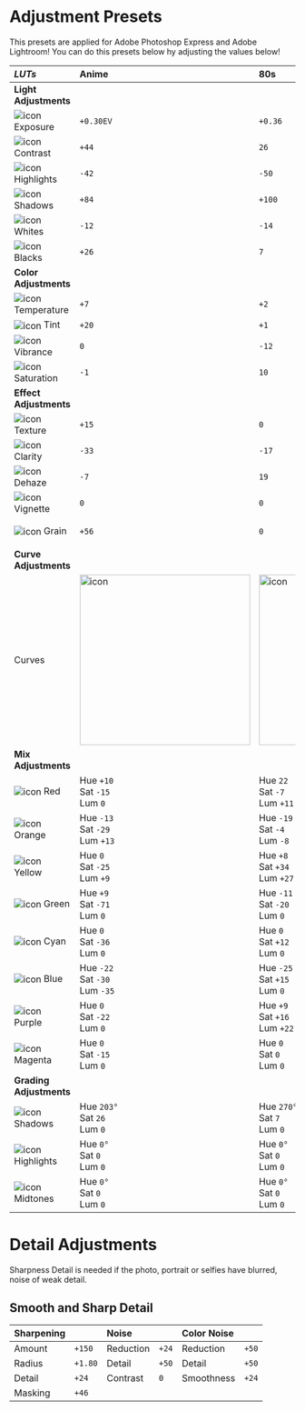 # Adjustment Presets

This presets are applied for Adobe Photoshop Express and Adobe Lightroom! You can do this presets below hy adjusting the values below!

| _LUTs_ | Anime | 80s | Western Country | Tropical Vibes |
| :--- | :--- | :--- | :--- | :--- |
| **Light Adjustments** |
| <picture><source media="(prefers-color-scheme: dark)" srcset="https://github.com/vjdyofficial/vjdyofficial/assets/136038916/abde5ec8-243c-473b-b23d-f56e78f7fc67"><source media="(prefers-color-scheme: light)" srcset="https://github.com/vjdyofficial/vjdyofficial/assets/136038916/e5c6bafa-3674-44c3-9b3d-c3e4785c27bf"><img align="center" alt="icon" src="https://github.com/vjdyofficial/vjdyofficial/assets/136038916/abde5ec8-243c-473b-b23d-f56e78f7fc67"></picture> Exposure | `+0.30EV` | `+0.36` | `0` | `+0.69` |
| <picture><source media="(prefers-color-scheme: dark)" srcset="https://github.com/vjdyofficial/vjdyofficial/assets/136038916/eb0ccf90-db98-4802-aea0-39be1cc5506b"><source media="(prefers-color-scheme: light)" srcset="https://github.com/vjdyofficial/vjdyofficial/assets/136038916/5da84035-1caf-4745-a803-591c77c7a261"><img align="center" alt="icon" src="https://github.com/vjdyofficial/vjdyofficial/assets/136038916/eb0ccf90-db98-4802-aea0-39be1cc5506b"></picture> Contrast | `+44` | `26` | `+29` | `+8` |
| <picture><source media="(prefers-color-scheme: dark)" srcset="https://github.com/vjdyofficial/vjdyofficial/assets/136038916/98f81ac4-22c7-4347-a561-05d94fa12b56"><source media="(prefers-color-scheme: light)" srcset="https://github.com/vjdyofficial/vjdyofficial/assets/136038916/7ce2a492-4c04-4c96-b365-f92aa2de1238"><img align="center" alt="icon" src="https://github.com/vjdyofficial/vjdyofficial/assets/136038916/98f81ac4-22c7-4347-a561-05d94fa12b56"></picture> Highlights | `-42` | `-50` | `-68` | `-35` |
| <picture><source media="(prefers-color-scheme: dark)" srcset="https://github.com/vjdyofficial/vjdyofficial/assets/136038916/5a65c85b-f094-4c88-85a7-a945e01abf22"><source media="(prefers-color-scheme: light)" srcset="https://github.com/vjdyofficial/vjdyofficial/assets/136038916/defc1557-6610-403d-99b5-41252e96c10a"><img align="center" alt="icon" src="https://github.com/vjdyofficial/vjdyofficial/assets/136038916/5a65c85b-f094-4c88-85a7-a945e01abf22"></picture> Shadows | `+84` | `+100` | `+53` | `+58` |
| <picture><source media="(prefers-color-scheme: dark)" srcset="https://github.com/vjdyofficial/vjdyofficial/assets/136038916/47f2562d-5400-407b-8161-29425e1844b2"><source media="(prefers-color-scheme: light)" srcset="https://github.com/vjdyofficial/vjdyofficial/assets/136038916/05a9bde9-9119-46e4-b827-2ebc41681900"><img align="center" alt="icon" src="https://github.com/vjdyofficial/vjdyofficial/assets/136038916/47f2562d-5400-407b-8161-29425e1844b2"></picture> Whites | `-12` | `-14` | `+49` | `+39` |
| <picture><source media="(prefers-color-scheme: dark)" srcset="https://github.com/vjdyofficial/vjdyofficial/assets/136038916/d13acb2f-cc4c-44e0-9036-8c9a04c42743"><source media="(prefers-color-scheme: light)" srcset="https://github.com/vjdyofficial/vjdyofficial/assets/136038916/62749554-67f5-45d5-8c6a-8630538936b7"><img align="center" alt="icon" src="https://github.com/vjdyofficial/vjdyofficial/assets/136038916/d13acb2f-cc4c-44e0-9036-8c9a04c42743"></picture> Blacks | `+26` | `7` | `+48` | `+21` |
| **Color Adjustments** |
| <picture><source media="(prefers-color-scheme: dark)" srcset="https://github.com/vjdyofficial/vjdyofficial/assets/136038916/b66901cf-3142-4624-a213-8305cebd4ab8"><source media="(prefers-color-scheme: light)" srcset="https://github.com/vjdyofficial/vjdyofficial/assets/136038916/a3299b30-6472-4d38-ab45-4a0c264c5482"><img align="center" alt="icon" src="https://github.com/vjdyofficial/vjdyofficial/assets/136038916/b66901cf-3142-4624-a213-8305cebd4ab8"></picture> Temperature | `+7` | `+2` | `+4` | `+4` |
| <picture><source media="(prefers-color-scheme: dark)" srcset="https://github.com/vjdyofficial/vjdyofficial/assets/136038916/64de6ce9-743d-41fc-9bb2-896ae719e960"><source media="(prefers-color-scheme: light)" srcset="https://github.com/vjdyofficial/vjdyofficial/assets/136038916/20d5c9d9-4add-42f4-9944-31cc1109aa13"><img align="center" alt="icon" src=""></picture> Tint | `+20` | `+1` | `+14` | `-10` |
| <picture><source media="(prefers-color-scheme: dark)" srcset="https://github.com/vjdyofficial/vjdyofficial/assets/136038916/6d9f55dd-dc51-4244-ad58-e9cf7dd1e695"><source media="(prefers-color-scheme: light)" srcset="https://github.com/vjdyofficial/vjdyofficial/assets/136038916/ce4a3f6d-ccbe-4ef9-a71f-910e045533e2"><img align="center" alt="icon" src="https://github.com/vjdyofficial/vjdyofficial/assets/136038916/6d9f55dd-dc51-4244-ad58-e9cf7dd1e695"></picture> Vibrance | `0` | `-12` | `0` | `-1` |
| <picture><source media="(prefers-color-scheme: dark)" srcset="https://github.com/vjdyofficial/vjdyofficial/assets/136038916/8402b30c-914b-44e5-b341-c469be0abd57"><source media="(prefers-color-scheme: light)" srcset="https://github.com/vjdyofficial/vjdyofficial/assets/136038916/9f833906-a154-41a5-9424-931ced04ed6a"><img align="center" alt="icon" src="https://github.com/vjdyofficial/vjdyofficial/assets/136038916/8402b30c-914b-44e5-b341-c469be0abd57"></picture> Saturation | `-1` | `10` | `+1` | `+1` |
| **Effect Adjustments** |
| <picture><source media="(prefers-color-scheme: dark)" srcset="https://github.com/vjdyofficial/vjdyofficial/assets/136038916/5946d165-1a0d-4abf-9c59-af714b53810c"><source media="(prefers-color-scheme: light)" srcset="https://github.com/vjdyofficial/vjdyofficial/assets/136038916/6a7631b8-e21a-46e9-a8bc-020c1e5f48cb"><img align="center" alt="icon" src="https://github.com/vjdyofficial/vjdyofficial/assets/136038916/5946d165-1a0d-4abf-9c59-af714b53810c"></picture> Texture | `+15` | `0` | `+15` | `+18` |
| <picture><source media="(prefers-color-scheme: dark)" srcset="https://github.com/vjdyofficial/vjdyofficial/assets/136038916/ab1b9220-0ac1-415b-9f57-8bb447311067"><source media="(prefers-color-scheme: light)" srcset="https://github.com/vjdyofficial/vjdyofficial/assets/136038916/79f47580-cbb1-47ca-a34e-00175569d9b6"><img align="center" alt="icon" src="https://github.com/vjdyofficial/vjdyofficial/assets/136038916/ab1b9220-0ac1-415b-9f57-8bb447311067"></picture> Clarity | `-33` | `-17` | `-21` | `0` |
| <picture><source media="(prefers-color-scheme: dark)" srcset="https://github.com/vjdyofficial/vjdyofficial/assets/136038916/a1b0dec7-6859-4575-98aa-63ca82dadb07"><source media="(prefers-color-scheme: light)" srcset="https://github.com/vjdyofficial/vjdyofficial/assets/136038916/1a1a4c2b-071b-47ea-9aff-3addc24b160b"><img align="center" alt="icon" src="https://github.com/vjdyofficial/vjdyofficial/assets/136038916/a1b0dec7-6859-4575-98aa-63ca82dadb07"></picture> Dehaze | `-7` | `19` | `-5` | `+30` |
| <picture><source media="(prefers-color-scheme: dark)" srcset="https://github.com/vjdyofficial/vjdyofficial/assets/136038916/826b7eb4-289d-431b-bdbe-38c1e567acef"><source media="(prefers-color-scheme: light)" srcset="https://github.com/vjdyofficial/vjdyofficial/assets/136038916/403f454b-6d63-4a22-97b1-5d69635eeb8e"><img align="center" alt="icon" src="https://github.com/vjdyofficial/vjdyofficial/assets/136038916/826b7eb4-289d-431b-bdbe-38c1e567acef"></picture> Vignette | `0` | `0` | `0` | `-8` |
| <picture><source media="(prefers-color-scheme: dark)" srcset="https://github.com/vjdyofficial/vjdyofficial/assets/136038916/ae26622e-484c-4135-b270-8691bfeb8033"><source media="(prefers-color-scheme: light)" srcset="https://github.com/vjdyofficial/vjdyofficial/assets/136038916/27d866da-fa25-428b-8db7-fded441108cc"><img align="center" alt="icon" src="https://github.com/vjdyofficial/vjdyofficial/assets/136038916/ae26622e-484c-4135-b270-8691bfeb8033"></picture> Grain | `+56` | `0` | `0` | `+13`<br>`Size +25`<br>`Roughness +50` |
| **Curve Adjustments** |
| Curves | <img align="center" alt="icon" width="300px" src="https://github.com/vjdyofficial/vjdyofficial/assets/136038916/270e4bfa-c179-48e5-8cbb-a65425d53265"> | <img align="center" alt="icon" width="300px" src="https://github.com/vjdyofficial/vjdyofficial/assets/136038916/70ac5ab8-f6c0-4d8e-92e6-defa89df995f"> | <img align="center" alt="icon" width="300px" src="https://github.com/vjdyofficial/vjdyofficial/assets/136038916/304e4262-81d5-4e8d-87c4-c91d3933db23"> | <img align="center" alt="icon" width="300px" src="https://github.com/vjdyofficial/vjdyofficial/assets/136038916/f58da9d0-a652-4d50-97b0-f7a3aab5b8b3"> |
| **Mix Adjustments** |
| <img align="center" alt="icon" src="https://github.com/vjdyofficial/vjdyofficial/assets/136038916/25d6c304-7905-48eb-9673-54f2f06c9344"></picture> Red | Hue `+10`<br>Sat `-15`<br>Lum `0` | Hue `22`<br>Sat `-7`<br>Lum `+11` | Hue `10`<br>Sat `-15`<br>Lum `0` | Hue `15`<br>Sat `+24`<br>Lum `0` |
| <img align="center" alt="icon" src="https://github.com/vjdyofficial/vjdyofficial/assets/136038916/8f26c9e1-51a3-4a1f-bd62-a6e7fe06d01c"></picture> Orange | Hue `-13`<br>Sat `-29`<br>Lum `+13` | Hue `-19`<br>Sat `-4`<br>Lum `-8` | Hue `-13`<br>Sat `-13`<br>Lum `+13` | Hue `+5`<br>Sat `-23`<br>Lum `+1` |
| <img align="center" alt="icon" src="https://github.com/vjdyofficial/vjdyofficial/assets/136038916/0d3962da-c2de-4272-b285-f1af174ab42e"></picture> Yellow | Hue `0`<br>Sat `-25`<br>Lum `+9` | Hue `+8`<br>Sat `+34`<br>Lum `+27` | Hue `0`<br>Sat `-25`<br>Lum `+11` | Hue `0`<br>Sat `0`<br>Lum `0` |
| <img align="center" alt="icon" src="https://github.com/vjdyofficial/vjdyofficial/assets/136038916/4abbfdb0-4098-4f9e-a8a8-9833576cd484"></picture> Green | Hue `+9`<br>Sat `-71`<br>Lum `0` | Hue `-11`<br>Sat `-20`<br>Lum `0` | Hue `+18`<br>Sat `-71`<br>Lum `0` | Hue `10`<br>Sat `+41`<br>Lum `0` |
| <img align="center" alt="icon" src="https://github.com/vjdyofficial/vjdyofficial/assets/136038916/9d5ebf4a-2ae7-4014-8d7f-5b483cd473d7"></picture> Cyan | Hue `0`<br>Sat `-36`<br>Lum `0` | Hue `0`<br>Sat `+12`<br>Lum `0` |  Hue `0`<br>Sat `-36`<br>Lum `0` | Hue `+43`<br>Sat `-48`<br>Lum `-13` |
| <img align="center" alt="icon" src="https://github.com/vjdyofficial/vjdyofficial/assets/136038916/b251ab1d-e148-4ff3-a6f4-ccab556884fb"></picture> Blue | Hue `-22`<br>Sat `-30`<br>Lum `-35` | Hue `-25`<br>Sat `+15`<br>Lum `0` | Hue `-16`<br>Sat `+38`<br>Lum `-7` | Hue `+36`<br>Sat `-14`<br>Lum `0` |
| <img align="center" alt="icon" src="https://github.com/vjdyofficial/vjdyofficial/assets/136038916/2b387338-ae33-4a96-bbe8-695c1162ce17"></picture> Purple | Hue `0`<br>Sat `-22`<br>Lum `0` | Hue `+9`<br>Sat `+16`<br>Lum `+22` | Hue `0`<br>Sat `-22`<br>Lum `0` | Hue `0`<br>Sat `0`<br>Lum `0` |
| <img align="center" alt="icon" src="https://github.com/vjdyofficial/vjdyofficial/assets/136038916/a1b47d2d-c841-4cdc-b442-2b246c35f2a8"></picture> Magenta | Hue `0`<br>Sat `-15`<br>Lum `0` | Hue `0`<br>Sat `0`<br>Lum `0` | Hue `-9`<br>Sat `-15`<br>Lum `0` | Hue `0`<br>Sat `0`<br>Lum `0` |
| **Grading Adjustments** |
| <picture><source media="(prefers-color-scheme: dark)" srcset="https://github.com/vjdyofficial/vjdyofficial/assets/136038916/5a65c85b-f094-4c88-85a7-a945e01abf22"><source media="(prefers-color-scheme: light)" srcset="https://github.com/vjdyofficial/vjdyofficial/assets/136038916/defc1557-6610-403d-99b5-41252e96c10a"><img align="center" alt="icon" src="https://github.com/vjdyofficial/vjdyofficial/assets/136038916/5a65c85b-f094-4c88-85a7-a945e01abf22"></picture> Shadows | Hue `203°`<br>Sat `26`<br>Lum `0` | Hue `270°`<br>Sat `7`<br>Lum `0` | Hue `42`<br>Sat `2`<br>Lum `0` | Hue `24`<br>Sat `55`<br>Lum `-1` |
| <picture><source media="(prefers-color-scheme: dark)" srcset="https://github.com/vjdyofficial/vjdyofficial/assets/136038916/98f81ac4-22c7-4347-a561-05d94fa12b56"><source media="(prefers-color-scheme: light)" srcset="https://github.com/vjdyofficial/vjdyofficial/assets/136038916/7ce2a492-4c04-4c96-b365-f92aa2de1238"><img align="center" alt="icon" src="https://github.com/vjdyofficial/vjdyofficial/assets/136038916/98f81ac4-22c7-4347-a561-05d94fa12b56"></picture> Highlights | Hue `0°`<br>Sat `0`<br>Lum `0` | Hue `0°`<br>Sat `0`<br>Lum `0` | Hue `0°`<br>Sat `0`<br>Lum `0` | Hue `0`<br>Sat `0`<br>Lum `0` |
| <picture><source media="(prefers-color-scheme: dark)" srcset="https://github.com/vjdyofficial/vjdyofficial/assets/136038916/eb0ccf90-db98-4802-aea0-39be1cc5506b"><source media="(prefers-color-scheme: light)" srcset="https://github.com/vjdyofficial/vjdyofficial/assets/136038916/5da84035-1caf-4745-a803-591c77c7a261"><img align="center" alt="icon" src="https://github.com/vjdyofficial/vjdyofficial/assets/136038916/eb0ccf90-db98-4802-aea0-39be1cc5506b"></picture> Midtones | Hue `0°`<br>Sat `0`<br>Lum `0` | Hue `0°`<br>Sat `0`<br>Lum `0` | Hue `0°`<br>Sat `0`<br>Lum `0` | Hue `0`<br>Sat `0`<br>Lum `0` |

# Detail Adjustments

Sharpness Detail is needed if the photo, portrait or selfies have blurred, noise of weak detail.

## Smooth and Sharp Detail

| **Sharpening** | | **Noise** | | **Color Noise** | |
| :--- | :--- | :--- | :--- | :--- | :--- |
| Amount | `+150` | Reduction | `+24` | Reduction | `+50` |
| Radius | `+1.80` | Detail | `+50` | Detail | `+50` |
| Detail | `+24` | Contrast | `0` | Smoothness | `+24` |
| Masking | `+46` |
